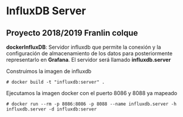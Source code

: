 # InfluxDB Server 
## Proyecto 2018/2019 Franlin colque

**dockerInfluxDB**: Servidor influxdb que permite
  la conexión y la configuración de almacenamiento de los datos para posteriormente
  representarlo en **Grafana**. El servidor será llamado **influxdb.server**

Construimos la imagen de influxdb 

```
# docker build -t "influxdb:server" .
```
Ejecutamos la imagen docker con el puerto 8086 y 8088 ya mapeado

```
# docker run --rm -p 8086:8086 -p 8088 --name influxdb.server -h influxdb.server -d influxdb:server
```





